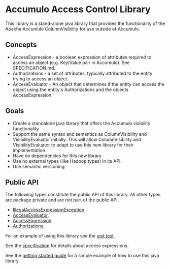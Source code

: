 <!--

    Licensed to the Apache Software Foundation (ASF) under one
    or more contributor license agreements.  See the NOTICE file
    distributed with this work for additional information
    regarding copyright ownership.  The ASF licenses this file
    to you under the Apache License, Version 2.0 (the
    "License"); you may not use this file except in compliance
    with the License.  You may obtain a copy of the License at

      https://www.apache.org/licenses/LICENSE-2.0

    Unless required by applicable law or agreed to in writing,
    software distributed under the License is distributed on an
    "AS IS" BASIS, WITHOUT WARRANTIES OR CONDITIONS OF ANY
    KIND, either express or implied.  See the License for the
    specific language governing permissions and limitations
    under the License.

-->

# Accumulo Access Control Library

This library is a stand-alone java library that provides the functionality of the Apache Accumulo ColumnVisibility for use outside of Accumulo.

## Concepts

 * AccessExpression - a boolean expression of attributes required to access an object (e.g. Key/Value pair in Accumulo). See SPECIFICATION.md.
 * Authorizations - a set of attributes, typically attributed to the entity trying to access an object.
 * AccessEvaluator - An object that determines if the entity can access the object using the entity's Authorizations and the objects AccessExpression.

## Goals

 * Create a standalone java library that offers the Accumulo visibility functionality
 * Support the same syntax and semantics as ColumnVisibility and VisibilityEvaluator initially.  This will allow ColumnVisibility and VisibilityEvaluator to adapt to use this new library for their implementation.
 * Have no dependencies for this new library
 * Use no external types (like Hadoop types) in its API.
 * Use semantic versioning.

## Public API

The following types constitute the public API of this library. All other types are package private and are not part of the public API.

  * [IllegalAccessExpressionException](src/main/java/org/apache/accumulo/access/IllegalAccessExpressionException.java).
  * [AccessEvaluator](src/main/java/org/apache/accumulo/access/AccessEvaluator.java).
  * [AccessExpression](src/main/java/org/apache/accumulo/access/AccessExpression.java).
  * [Authorizations](src/main/java/org/apache/accumulo/access/Authorizations.java).

For an example of using this library see the [unit test](src/test/java/org/apache/accumulo/access/AccessEvaluatorTest.java).

See the [specification](SPECIFICATION.md) for details about access expressions.

See the [getting started guide](contrib/getting-started/README.md) for a simple example of how to use this java library.
